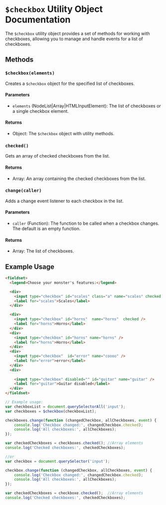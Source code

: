 # `$checkbox` Utility Object Documentation

The `$checkbox` utility object provides a set of methods for working with checkboxes, allowing you to manage and handle events for a list of checkboxes.

## Methods

### `$checkbox(elements)`

Creates a `$checkbox` object for the specified list of checkboxes.

#### Parameters

- `elements` (NodeList|Array|HTMLInputElement): The list of checkboxes or a single checkbox element.

#### Returns

- Object: The `$checkbox` object with utility methods.

### `checked()`

Gets an array of checked checkboxes from the list.

#### Returns

- Array: An array containing the checked checkboxes from the list.

### `change(caller)`

Adds a change event listener to each checkbox in the list.

#### Parameters

- `caller` (Function): The function to be called when a checkbox changes. The default is an empty function.

#### Returns

- Array: The list of checkboxes.

## Example Usage
```html
<fieldset>
  <legend>Choose your monster's features:</legend>

  <div>
    <input type="checkbox" id="scales" class="a" name="scales" checked />
    <label for="scales">Scales</label>
  </div>

  <div>
    <input type="checkbox" id="horns"  name="horns"  checked />
    <label for="horns">Horns</label>
  </div>
  <div>
    <input type="checkbox" id="horns" name="horns" />
    <label for="horns">Horns</label>
  </div>
  <div>
    <input type="checkbox"  id="error" name="coooo" />
    <label for="error">error</label>
  </div>
  <div> 
  
    <input type="checkbox" disabled="" id="guitar" name="guitar" />
    <label for="guitar">Guitar disabled</label>
  </div>
</fieldset>
```

```javascript
// Example usage:
var checkboxList = document.querySelectorAll('input');
var checkboxes = $checkbox(checkboxList);

checkboxes.change(function (changedCheckbox, allCheckboxes, event) {
    console.log('Checkbox changed:', changedCheckbox.checked);
    console.log('All checkboxes:', allCheckboxes);
});

var checkedCheckboxes = checkboxes.checked(); //Array elements
console.log('Checked checkboxes:', checkedCheckboxes);

//or  
var checkbox = document.querySelector('input');

checkbox.change(function (changedCheckbox, allCheckboxes, event) {
    console.log('Checkbox changed:', changedCheckbox.checked);
    console.log('All checkboxes:', allCheckboxes);
});

var checkedCheckboxes = checkboxe.checked();  //Array elements 
console.log('Checked checkboxes:', checkedCheckboxes);

